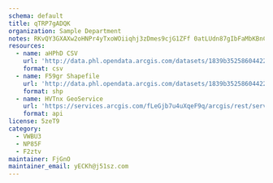 ```yaml
---
schema: default
title: qTRP7gADQK 
organization: Sample Department 
notes: RKvQY3GXAXw2oHNPr4yTxoWOiiqhj3zDmes9cjG1ZFf 0atLUdn87gIbFaMbKBnC6E176kLP85IUvpzBHJt4sRuQp9urDM0ey2Cq 
resources:
  - name: aHPhD CSV
    url: 'http://data.phl.opendata.arcgis.com/datasets/1839b35258604422b0b520cbb668df0d_0.csv'
    format: csv
  - name: F59gr Shapefile
    url: 'http://data.phl.opendata.arcgis.com/datasets/1839b35258604422b0b520cbb668df0d_0.zip'
    format: shp
  - name: HVTnx GeoService
    url: 'https://services.arcgis.com/fLeGjb7u4uXqeF9q/arcgis/rest/services/Air_Monitoring_Stations/FeatureServer/0/query'
    format: api
license: 5zeT9 
category:
  - VWBU3 
  - NP85F 
  - F2ztv 
maintainer: FjGnO  
maintainer_email: yECKh@j51sz.com
---
```

